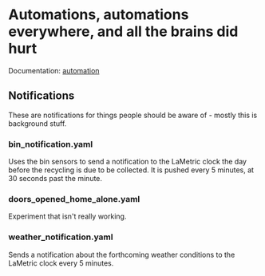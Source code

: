 # Automations, automations everywhere, and all the brains did hurt

Documentation: [automation](https://home-assistant.io/docs/automation/)

## Notifications

These are notifications for things people should be aware of - mostly this is background stuff.

### bin_notification.yaml

Uses the bin sensors to send a notification to the LaMetric clock the day before the recycling is due to be collected. It is pushed every 5 minutes, at 30 seconds past the minute.

### doors_opened_home_alone.yaml

Experiment that isn't really working.

### weather_notification.yaml

Sends a notification about the forthcoming weather conditions to the LaMetric clock every 5 minutes.
